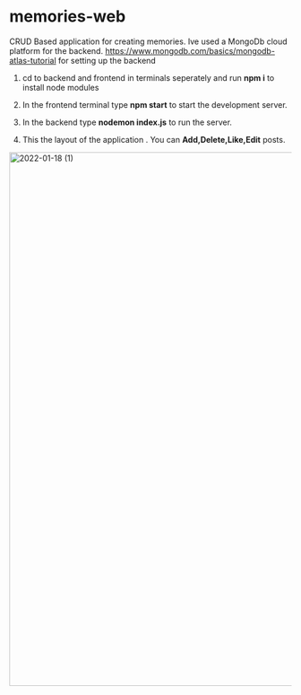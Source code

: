 # memories-web
CRUD Based application for creating memories.
Ive used a MongoDb cloud platform for the backend.
https://www.mongodb.com/basics/mongodb-atlas-tutorial for setting up the backend




1. cd to backend and frontend in  terminals seperately and run **npm i** to install node modules
2. In the frontend terminal type **npm start** to start the development server.
3. In the backend type **nodemon index.js** to run the server.

4. This the layout of the application . You can **Add,Delete,Like,Edit** posts.
<img width="951" alt="2022-01-18 (1)" src="https://user-images.githubusercontent.com/66437656/149985334-ba3ff7b3-9139-4c54-aaaf-92a51b75dade.png">





